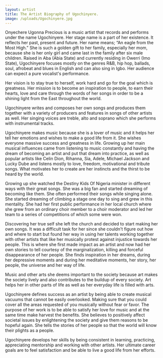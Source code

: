 ```yaml
---
layout: artist
title: The Artist Biography of Ugochinyere.
image: /uploads/Ugochinyere.jpg
---
```


Onyechere Ugonna Precious is a music artist that records and performs under the name Ugochinyere. Her stage name is a part of her existence. It reflects her past, present and future. Her name means; “An eagle from the Most High.” She is such a golden gift to her family, especially her mom, because she is her only girl and came last in the family after six male children. Raised in Aba (Abia State) and currently residing in Owerri (Imo State), Ugochinyere focuses mostly on the genres R&B, hip hop, ballads, soul, afrobeat and blues in English and can also sing in Igbo. Her audience can expect a pure vocalist's performance.

Her vision is to stay true to herself, work hard and go for the goal which is greatness. Her mission is to become an inspiration to people, to earn their hearts, love and care through the words of her songs in order to be a shining light from the East throughout the world.

Ugochinyere writes and composes her own songs and produces them together with a variety of producers and features in songs of other artists as well. Her singing voices are treble, alto and soprano which she performs with instrumental tracks.

Ugochinyere makes music because she is a lover of music and it helps her tell her emotions and wishes to make a good life from it. She wishes everyone massive success and greatness in life. Growing up her main musical influences came from listening to music constantly and having the dream of becoming an artist and put that dream into practice, as well as popular artists like Celin Dion, Rihanna, Sia, Adele, Michael Jackson and Lucky Dube and listens mostly to love, freedom, motivational and tribute songs. What motivates her to create are her instincts and the thirst to be heard by the world.

Growing up she watched the Destiny Kids Of Nigeria minister in different ways with their great songs. She was a big fan and started dreaming of becoming like them. She often performed their songs while singing alone. She started dreaming of climbing a stage one day to sing and grew in this mentality. She had her first public performance in her local church where she grew from an ordinary choir member to a choir moderator and led her team to a series of competitions of which some were won.

Discovering her true self she left the church and decided to start making her own songs. It was a difficult task for her since she couldn't figure out how and where to start but found her way in using her talents working together with other artists that like her musically protest against injustice towards her people. This is where she first made impact as an artist and now had her own stories to tell courtesy of the marginalization, killing and forceful disappearance of her people. She finds inspiration in her dreams, during her depressive moments and during her meditative moments, her story, her people, the universe and her way of life.

Music and other arts she deems important to the society because art makes the society lively and also contributes to the buildup of every society. Art helps her in other parts of life as well as her everyday life is filled with arts.

Ugochinyere defines success as an artist by being able to create musical vacuums that cannot be easily overlooked. Making sure that you could cover all the areas requested of you musically without fear or favor. The purpose of her work is to be able to satisfy her love for music and at the same time make harvest the benefits. She believes to positively affect societal issues by enlightening the society and give them reasons to be hopeful again. She tells the stories of her people so that the world will know their plights as a people.

Ugochinyere develops her skills by being consistent in learning, practicing, appreciating mentorship and working with other artists. Her ultimate career goals are to feel satisfaction and be able to live a good life from her efforts.
